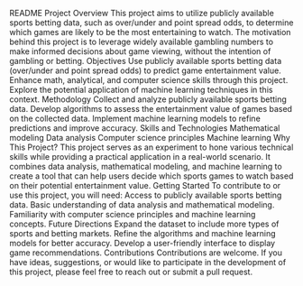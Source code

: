 README
Project Overview
This project aims to utilize publicly available sports betting data, such as over/under and point spread odds, to determine which games are likely to be the most entertaining to watch. The motivation behind this project is to leverage widely available gambling numbers to make informed decisions about game viewing, without the intention of gambling or betting.
Objectives
Use publicly available sports betting data (over/under and point spread odds) to predict game entertainment value.
Enhance math, analytical, and computer science skills through this project.
Explore the potential application of machine learning techniques in this context.
Methodology
Collect and analyze publicly available sports betting data.
Develop algorithms to assess the entertainment value of games based on the collected data.
Implement machine learning models to refine predictions and improve accuracy.
Skills and Technologies
Mathematical modeling
Data analysis
Computer science principles
Machine learning
Why This Project?
This project serves as an experiment to hone various technical skills while providing a practical application in a real-world scenario. It combines data analysis, mathematical modeling, and machine learning to create a tool that can help users decide which sports games to watch based on their potential entertainment value.
Getting Started
To contribute to or use this project, you will need:
Access to publicly available sports betting data.
Basic understanding of data analysis and mathematical modeling.
Familiarity with computer science principles and machine learning concepts.
Future Directions
Expand the dataset to include more types of sports and betting markets.
Refine the algorithms and machine learning models for better accuracy.
Develop a user-friendly interface to display game recommendations.
Contributions
Contributions are welcome. If you have ideas, suggestions, or would like to participate in the development of this project, please feel free to reach out or submit a pull request.
